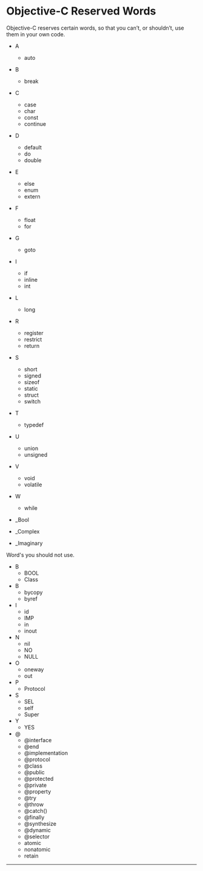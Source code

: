 # Objective-C Reserved Words

Objective-C reserves certain words, so that you can’t, or shouldn’t, use them in your own code.

- A
  - auto
- B
  - break
- C  
  - case 
  - char
  - const
  - continue
- D
  - default
  - do
  - double
- E
  - else
  - enum
  - extern
- F
  - float 
  - for 
- G
  - goto
- I
  - if
  - inline
  - int 
- L
  - long
- R
  - register
  - restrict
  - return
- S
  - short
  - signed
  - sizeof
  - static
  - struct
  - switch
- T
  - typedef
- U
  - union
  - unsigned
- V
  - void
  - volatile
- W
  - while

- _Bool
- _Complex
- _Imaginary

Word's you should not use.

- B
  - BOOL
  - Class
- B 
  - bycopy
  - byref
- I 
  - id
  - IMP
  - in
  - inout
- N 
  - nil
  - NO
  - NULL
- O
  - oneway
  - out
- P 
  - Protocol
- S 
  - SEL
  - self
  - Super
- Y
  - YES
- @
  - @interface
  - @end
  - @implementation
  - @protocol
  - @class
  - @public
  - @protected
  - @private
  - @property
  - @try
  - @throw
  - @catch()
  - @finally
  - @synthesize
  - @dynamic
  - @selector
  - atomic
  - nonatomic
  - retain
  
 ---
